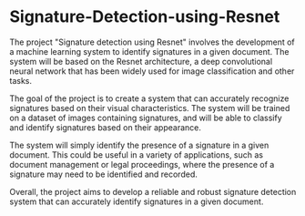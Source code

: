 # Signature-Detection-using-Resnet
The project "Signature detection using Resnet" involves the development of a machine learning system to identify signatures in a given document. The system will be based on the Resnet architecture, a deep convolutional neural network that has been widely used for image classification and other tasks.

The goal of the project is to create a system that can accurately recognize signatures based on their visual characteristics. The system will be trained on a dataset of images containing signatures, and will be able to classify and identify signatures based on their appearance.

The system will simply identify the presence of a signature in a given document. This could be useful in a variety of applications, such as document management or legal proceedings, where the presence of a signature may need to be identified and recorded.

Overall, the project aims to develop a reliable and robust signature detection system that can accurately identify signatures in a given document.
